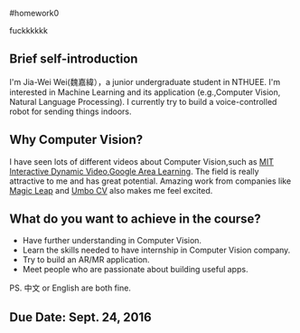 #homework0

fuckkkkkk


## Brief self-introduction
I'm Jia-Wei Wei(魏嘉緯），a junior undergraduate student in NTHUEE. I'm interested in Machine Learning and its application (e.g.,Computer Vision, Natural Language Processing). I currently try to build a voice-controlled robot for sending things indoors.
## Why Computer Vision? 
I have seen lots of different videos about Computer Vision,such as [MIT Interactive Dynamic Video](https://www.youtube.com/watch?v=4f09VdXex3A),[Google Area Learning](https://www.youtube.com/watch?v=NTZZCtmR3OY). The field is really attractive to me and has great potential. Amazing work from companies like [Magic Leap](https://www.magicleap.com/#/home) and [Umbo CV](https://www.umbocv.com/) also makes me feel excited.
## What do you want to achieve in the course? 
* Have further understanding in Computer Vision.
* Learn the skills needed to have internship in Computer Vision company.
* Try to build an AR/MR application.
* Meet people who are passionate about building useful apps.

PS. 中文 or English are both fine.

## Due Date: Sept. 24, 2016
